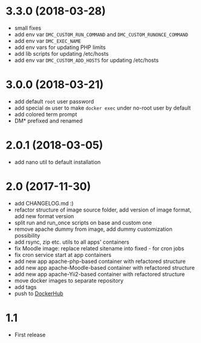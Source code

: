# 3.3.0 (2018-03-28)

- small fixes
- add env var `DMC_CUSTOM_RUN_COMMAND` and `DMC_CUSTOM_RUNONCE_COMMAND`
- add env var `DMC_EXEC_NAME`
- add env vars for updating PHP limits
- add lib scripts for updating /etc/hosts
- add env var `DMC_CUSTOM_ADD_HOSTS` for updating /etc/hosts


# 3.0.0 (2018-03-21)

- add default `root` user password
- add special `dm` user to make `docker exec` under no-root user by default
- add colored term prompt
- DM* prefixed and renamed


# 2.0.1 (2018-03-05)

- add nano util to default installation


# 2.0 (2017-11-30)

- add CHANGELOG.md :)
- refactor structure of image source folder, add version of image format, add new format version
- split run and run_once scripts on base and custom one
- remove apache dummy from image, add dummy customization possibility
- add rsync, zip etc. utils to all apps' containers
- fix Moodle image: replace related sitename into fixed - for cron jobs
- fix cron service start at app containers
- add new app apache-php-based container with refactored structure
- add new app apache-Moodle-based container with refactored structure
- add new app apache-Yii2-based container with refactored structure
- move docker images to separate repository
- add tags
- push to [DockerHub](https://hub.docker.com/r/demmonico/ubuntu-apache-php/)


# 1.1

- First release
